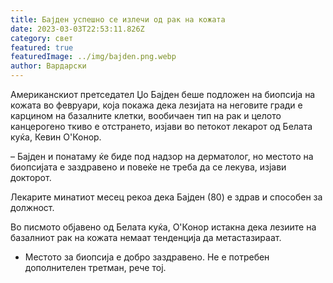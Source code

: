 ```yaml
---
title: Бајден успешно се излечи од рак на кожата
date: 2023-03-03T22:53:11.826Z
category: свет
featured: true
featuredImage: ../img/bajden.png.webp
author: Вардарски
---
```


Американскиот претседател Џо Бајден беше подложен на биопсија на кожата во февруари, која покажа дека лезијата на неговите гради е карцином на базалните клетки, вообичаен тип на рак и целото канцерогено ткиво е отстрането, изјави во петокот лекарот од Белата куќа, Кевин О'Конор.

– Бајден и понатаму ќе биде под надзор на дерматолог, но местото на биопсијата е заздравено и повеќе не треба да се лекува, изјави докторот.

Лекарите минатиот месец рекоа дека Бајден (80) е здрав и способен за должност.

Во писмото објавено од Белата куќа, О'Конор истакна дека лезиите на базалниот рак на кожата немаат тенденција да метастазираат.

- Местото за биопсија е добро заздравено. Не е потребен дополнителен третман, рече тој.
